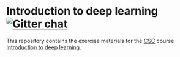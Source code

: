 # Introduction to deep learning [![Gitter chat](https://badges.gitter.im/csc_training/intro-to-dl.svg)](https://gitter.im/csc_training/intro-to-dl)

This repository contains the exercise materials for the [CSC](https://www.csc.fi/) course [Introduction to deep learning](https://www.csc.fi/web/training/-/dlintro_2_2018).
